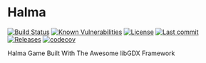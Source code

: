# Halma

[![Build Status](https://travis-ci.org/Crazy-Marvin/Halma.svg?branch=master)](https://travis-ci.org/Crazy-Marvin/Halma)
[![Known Vulnerabilities](https://snyk.io/test/github/Crazy-Marvin/Halma/badge.svg)](https://snyk.io/test/github/Crazy-Marvin/Halma)
[![License](https://img.shields.io/github/license/Crazy-Marvin/Halma.svg)](LICENSE.txt)
[![Last commit](https://img.shields.io/github/last-commit/Crazy-Marvin/Halma.svg)](https://github.com/Crazy-Marvin/Halma/)
[![Releases](https://img.shields.io/github/downloads/Crazy-Marvin/Halma/total.svg)](https://github.com/Crazy-Marvin/Halma/releases)
[![codecov](https://codecov.io/gh/Crazy-Marvin/Halma/branch/master/graph/badge.svg)](https://codecov.io/gh/Crazy-Marvin/Halma)


Halma Game Built With The Awesome libGDX Framework

